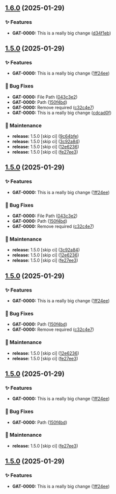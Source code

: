 ## [1.6.0](https://github.com/HDRUK/gateway-web-2/compare/v1.5.0...v1.6.0) (2025-01-29)

### ✨ Features

* **GAT-0000:** This is a really big change ([d34f1eb](https://github.com/HDRUK/gateway-web-2/commit/d34f1eb69bd475ef77b79abcf6197498e661d708))

## [1.5.0](https://github.com/HDRUK/gateway-web-2/compare/v1.4.0...v1.5.0) (2025-01-29)

### ✨ Features

* **GAT-0000:** This is a really big change ([1ff24ee](https://github.com/HDRUK/gateway-web-2/commit/1ff24ee56dc35f495b2c46bb902e0e8b212337f2))

### 🐛 Bug Fixes

* **GAT-0000:** File Path ([043c3e2](https://github.com/HDRUK/gateway-web-2/commit/043c3e2c5cb3292c110f659ab7140ce1abe49439))
* **GAT-0000:** Path ([150f4bd](https://github.com/HDRUK/gateway-web-2/commit/150f4bd915bd20503200966ea556a791da0e270f))
* **GAT-0000:** Remove required ([c32c4e7](https://github.com/HDRUK/gateway-web-2/commit/c32c4e78471cc5133ae9bb370290b82d4e92c9b0))
* **GAT-0000:** This is a really big change ([cdcad0f](https://github.com/HDRUK/gateway-web-2/commit/cdcad0fdbf73688cfe8f77d6566cb0324b4e8b22))

### 🔧 Maintenance

* **release:** 1.5.0 [skip ci] ([9c64bfe](https://github.com/HDRUK/gateway-web-2/commit/9c64bfe4db8a1fa786968f69aa37259d773133c0))
* **release:** 1.5.0 [skip ci] ([3c92a84](https://github.com/HDRUK/gateway-web-2/commit/3c92a845c265f98e7105cb3b58f0603ee0e93b1a))
* **release:** 1.5.0 [skip ci] ([12e6236](https://github.com/HDRUK/gateway-web-2/commit/12e6236547d3ed7a0fb1be7c1e0ac3c1350b6c3e))
* **release:** 1.5.0 [skip ci] ([fe27ee3](https://github.com/HDRUK/gateway-web-2/commit/fe27ee3026d0a1041aee60f764698eaadc7067e5))

## [1.5.0](https://github.com/HDRUK/gateway-web-2/compare/v1.4.0...v1.5.0) (2025-01-29)

### ✨ Features

* **GAT-0000:** This is a really big change ([1ff24ee](https://github.com/HDRUK/gateway-web-2/commit/1ff24ee56dc35f495b2c46bb902e0e8b212337f2))

### 🐛 Bug Fixes

* **GAT-0000:** File Path ([043c3e2](https://github.com/HDRUK/gateway-web-2/commit/043c3e2c5cb3292c110f659ab7140ce1abe49439))
* **GAT-0000:** Path ([150f4bd](https://github.com/HDRUK/gateway-web-2/commit/150f4bd915bd20503200966ea556a791da0e270f))
* **GAT-0000:** Remove required ([c32c4e7](https://github.com/HDRUK/gateway-web-2/commit/c32c4e78471cc5133ae9bb370290b82d4e92c9b0))

### 🔧 Maintenance

* **release:** 1.5.0 [skip ci] ([3c92a84](https://github.com/HDRUK/gateway-web-2/commit/3c92a845c265f98e7105cb3b58f0603ee0e93b1a))
* **release:** 1.5.0 [skip ci] ([12e6236](https://github.com/HDRUK/gateway-web-2/commit/12e6236547d3ed7a0fb1be7c1e0ac3c1350b6c3e))
* **release:** 1.5.0 [skip ci] ([fe27ee3](https://github.com/HDRUK/gateway-web-2/commit/fe27ee3026d0a1041aee60f764698eaadc7067e5))

## [1.5.0](https://github.com/HDRUK/gateway-web-2/compare/v1.4.0...v1.5.0) (2025-01-29)

### ✨ Features

* **GAT-0000:** This is a really big change ([1ff24ee](https://github.com/HDRUK/gateway-web-2/commit/1ff24ee56dc35f495b2c46bb902e0e8b212337f2))

### 🐛 Bug Fixes

* **GAT-0000:** Path ([150f4bd](https://github.com/HDRUK/gateway-web-2/commit/150f4bd915bd20503200966ea556a791da0e270f))
* **GAT-0000:** Remove required ([c32c4e7](https://github.com/HDRUK/gateway-web-2/commit/c32c4e78471cc5133ae9bb370290b82d4e92c9b0))

### 🔧 Maintenance

* **release:** 1.5.0 [skip ci] ([12e6236](https://github.com/HDRUK/gateway-web-2/commit/12e6236547d3ed7a0fb1be7c1e0ac3c1350b6c3e))
* **release:** 1.5.0 [skip ci] ([fe27ee3](https://github.com/HDRUK/gateway-web-2/commit/fe27ee3026d0a1041aee60f764698eaadc7067e5))

## [1.5.0](https://github.com/HDRUK/gateway-web-2/compare/v1.4.0...v1.5.0) (2025-01-29)

### ✨ Features

* **GAT-0000:** This is a really big change ([1ff24ee](https://github.com/HDRUK/gateway-web-2/commit/1ff24ee56dc35f495b2c46bb902e0e8b212337f2))

### 🐛 Bug Fixes

* **GAT-0000:** Path ([150f4bd](https://github.com/HDRUK/gateway-web-2/commit/150f4bd915bd20503200966ea556a791da0e270f))

### 🔧 Maintenance

* **release:** 1.5.0 [skip ci] ([fe27ee3](https://github.com/HDRUK/gateway-web-2/commit/fe27ee3026d0a1041aee60f764698eaadc7067e5))

## [1.5.0](https://github.com/HDRUK/gateway-web-2/compare/v1.4.0...v1.5.0) (2025-01-29)

### ✨ Features

* **GAT-0000:** This is a really big change ([1ff24ee](https://github.com/HDRUK/gateway-web-2/commit/1ff24ee56dc35f495b2c46bb902e0e8b212337f2))

